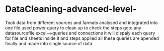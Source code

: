 # DataCleaning-advanced-level-
 Took data from different sources and farmats 
analysed and integrated into one file
used power query to clean up
to check the steps goto any datasourcefile excel-->queries and connections
it will dispaly each query for file and sheets inside it and steps applied
all these queries are apended finally and made into single source of data
